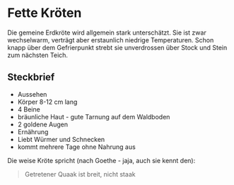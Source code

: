 # Fette Kröten
Die gemeine Erdkröte wird allgemein stark unterschätzt. Sie ist zwar wechselwarm, verträgt aber erstaunlich niedrige Temperaturen. Schon knapp über dem Gefrierpunkt strebt sie unverdrossen über Stock und Stein zum nächsten Teich.
## Steckbrief
* Aussehen
 * Körper 8-12 cm lang 
 * 4 Beine 
 * bräunliche Haut - gute Tarnung auf dem Waldboden
 * 2 goldene Augen 
* Ernährung
 * Liebt Würmer und Schnecken
 * kommt mehrere Tage ohne Nahrung aus




Die weise Kröte spricht (nach Goethe - jaja, auch sie kennt den):

> Getretener Quaak
> ist breit, nicht staak


